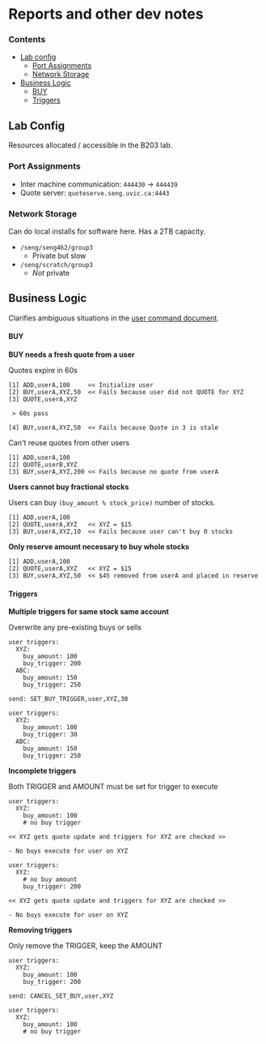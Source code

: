 Reports and other dev notes
=====

### Contents
- [Lab config](#lab-config)
  - [Port Assignments](#port-assignments)
  - [Network Storage](#network-storage)
- [Business Logic](#business-logic)
  - [BUY](#buy)
  - [Triggers](#triggers)

## Lab Config
Resources allocated / accessible in the B203 lab.

### Port Assignments
- Inter machine communication: `444430` -> `444439`
- Quote server: `quoteserve.seng.uvic.ca:4443`

### Network Storage
Can do local installs for software here. Has a 2TB capacity.
- `/seng/seng462/group3`
  - Private but slow
- `/seng/scratch/group3`
  - _Not_ private

## Business Logic
Clarifies ambiguous situations in the [user command document][command_doc].

#### BUY
**BUY needs a fresh quote from a user**

Quotes expire in 60s
```
[1] ADD,userA,100     << Initialize user
[2] BUY,userA,XYZ,50  << Fails because user did not QUOTE for XYZ
[3] QUOTE,userA,XYZ   

 > 60s pass

[4] BUY,userA,XYZ,50  << Fails because Quote in 3 is stale
```

Can't reuse quotes from other users
```
[1] ADD,userA,100
[2] QUOTE,userB,XYZ
[3] BUY,userA,XYZ,200 << Fails because no quote from userA
```

**Users cannot buy fractional stocks**

Users can buy `(buy_amount % stock_price)` number of stocks.
```
[1] ADD,userA,100
[2] QUOTE,userA,XYZ   << XYZ = $15
[3] BUY,userA,XYZ,10  << Fails because user can't buy 0 stocks
```

**Only reserve amount necessary to buy whole stocks**
```
[1] ADD,userA,100
[2] QUOTE,userA,XYZ   << XYZ = $15
[3] BUY,userA,XYZ,50  << $45 removed from userA and placed in reserve
```

#### Triggers
**Multiple triggers for same stock same account**

Overwrite any pre-existing buys or sells
```
user triggers:
  XYZ:
    buy_amount: 100
    buy_trigger: 200
  ABC:
    buy_amount: 150
    buy_trigger: 250

send: SET_BUY_TRIGGER,user,XYZ,30

user triggers:
  XYZ:
    buy_amount: 100
    buy_trigger: 30
  ABC:
    buy_amount: 150
    buy_trigger: 250
```

**Incomplete triggers**

Both TRIGGER and AMOUNT must be set for trigger to execute
```
user triggers:
  XYZ:
    buy_amount: 100
    # no buy trigger

<< XYZ gets quote update and triggers for XYZ are checked >>

- No buys execute for user on XYZ
```

```
user triggers:
  XYZ:
    # no buy amount
    buy_trigger: 200

<< XYZ gets quote update and triggers for XYZ are checked >>

- No buys execute for user on XYZ
```

**Removing triggers**

Only remove the TRIGGER, keep the AMOUNT
```
user triggers:
  XYZ:
    buy_amount: 100
    buy_trigger: 200

send: CANCEL_SET_BUY,user,XYZ

user triggers:
  XYZ:
    buy_amount: 100
    # no buy trigger
```

[command_doc]: http://www.ece.uvic.ca/~seng462/ProjectWebSite/Commands.html

